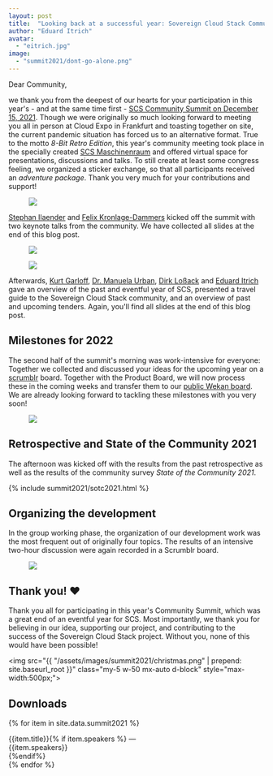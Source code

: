 ```yaml
---
layout: post
title:  "Looking back at a successful year: Sovereign Cloud Stack Community Summit 2021"
author: "Eduard Itrich"
avatar:
  - "eitrich.jpg"
image:
  - "summit2021/dont-go-alone.png"
---
```


Dear Community,

we thank you from the deepest of our hearts for your participation in this year's - and at the same time first - [SCS Community Summit on December 15, 2021](https://eventyay.com/e/cf85f6e7). Though we were originally so much looking forward to meeting you all in person at Cloud Expo in Frankfurt and toasting together on site, the current pandemic situation has forced us to an alternative format. True to the motto *8-Bit Retro Edition*, this year's community meeting took place in the specially created [SCS Maschinenraum](https://github.com/SovereignCloudStack/scs-maschinenraum) and offered virtual space for presentations, discussions and talks. To still create at least some congress feeling, we organized a sticker exchange, so that all participants received an *adventure package*. Thank you very much for your contributions and support!

<figure class="figure mx-auto d-block" style="width:70%">
  <a href="{{ "/assets/images/summit2021/sticker-exchange-2021.jpg" | prepend: site.baseurl_root }}">
    <img src="{{ "/assets/images/summit2021/sticker-exchange-2021.jpg" | prepend: site.baseurl_root }}" class="figure-img w-100">
  </a>
</figure>

[Stephan Ilaender](https://www.linkedin.com/in/stephan-ilaender-128b365/) and [Felix Kronlage-Dammers](https://www.linkedin.com/in/felix-kronlage-dammers-9378a6184/) kicked off the summit with two keynote talks from the community. We have collected all slides at the end of this blog post.

<div class="row">
    <div class="col">
        <figure class="figure mx-auto d-block" style="width:70%">
            <a href="{{ "/assets/images/summit2021/screenshot-stephan.png" | prepend: site.baseurl_root }}">
                <img src="{{ "/assets/images/summit2021/screenshot-stephan.png" | prepend: site.baseurl_root }}" class="figure-img w-100">
            </a>
        </figure>
     </div>
    <div class="col">
        <figure class="figure mx-auto d-block" style="width:70%">
            <a href="{{ "/assets/images/summit2021/screenshot-fkr.png" | prepend: site.baseurl_root }}">
                <img src="{{ "/assets/images/summit2021/screenshot-fkr.png" | prepend: site.baseurl_root }}" class="figure-img w-100">
            </a>
        </figure>
    </div>
</div>

Afterwards, [Kurt Garloff](/garloff), [Dr. Manuela Urban](/urban), [Dirk Loßack](/lossack) and [Eduard Itrich](/itrich) gave an overview of the past and eventful year of SCS, presented a travel guide to the Sovereign Cloud Stack community, and an overview of past and upcoming tenders. Again, you'll find all slides at the end of this blog post.

## Milestones for 2022

The second half of the summit's morning was work-intensive for everyone: Together we collected and discussed your ideas for the upcoming year on a [scrumblr](https://github.com/aliasaria/scrumblr) board. Together with the Product Board, we will now process these in the coming weeks and transfer them to our [public Wekan board](https://ms.scs.sovereignit.de/wekan/b/Zi4PKHTuEhugB7bkX/release-planing-r2). We are already looking forward to tackling these milestones with you very soon!

<figure class="figure mx-auto d-block" style="width:100%">
  <a href="{{ "/assets/images/summit2021/scrumblr-goals-2022.png" | prepend: site.baseurl_root }}">
    <img src="{{ "/assets/images/summit2021/scrumblr-goals-2022.png" | prepend: site.baseurl_root }}" class="figure-img w-100">
  </a>
</figure>

## Retrospective and State of the Community 2021

The afternoon was kicked off with the results from the past retrospective as well as the results of the community survey *State of the Community 2021*.

{% include summit2021/sotc2021.html %}

## Organizing the development

In the group working phase, the organization of our development work was the most frequent out of originally four topics. The results of an intensive two-hour discussion were again recorded in a Scrumblr board.

<figure class="figure mx-auto d-block" style="width:100%">
  <a href="{{ "/assets/images/summit2021/scrumblr-organizing.png" | prepend: site.baseurl_root }}">
    <img src="{{ "/assets/images/summit2021/scrumblr-organizing.png" | prepend: site.baseurl_root }}" class="figure-img w-100">
  </a>
</figure>

## Thank you! ❤

Thank you all for participating in this year's Community Summit, which was a great end of an eventful year for SCS. Most importantly, we thank you for believing in our idea, supporting our project, and contributing to the success of the Sovereign Cloud Stack project. Without you, none of this would have been possible!

<img src="{{ "/assets/images/summit2021/christmas.png" | prepend: site.baseurl_root }}" class="my-5 w-50 mx-auto d-block" style="max-width:500px;">

## Downloads

{% for item in site.data.summit2021 %}
<div class="list-group-item list-group-item-action d-flex flex-row align-items-start">
  <div class="ms-2 me-4 my-auto">
    <a class="mt-1 text-decoration-none text-secondary stretched-link" href="{{ item.url | prepend: "/assets/" | prepend: site.baseroot_url }}" target="_blank">
        <i class="fa {{item.icon}}"></i>
    </a>
  </div>
  <div>
    {{item.title}}{% if item.speakers %} — <div class="d-inline small fw-light">{{item.speakers}}</div>{%endif%}
  </div>
</div>
{% endfor %}
